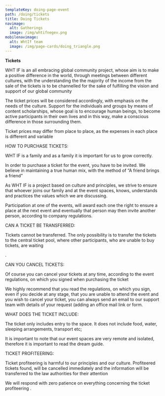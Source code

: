 ```yaml
---
templateKey: doing-page-event
path: /doing/tickets
title: Doing Tickets
navimage:
  alt: Gatherings
  image: /img/whtifnegev.png
mobilenavimage:
  alt: WhtIf team
  image: /img/page-cards/doing_triangle.png
---
```

**Tickets**

WHT IF is an all embracing global community project, whose aim is to make a positive difference in the world, through meetings between different cultures, with the understanding the the majority of the income from the sale of the tickets is to be channelled for the sake of fulfilling the vision and support of our global community

The ticket prices will be considered accordingly, with emphasis on the needs of the culture. Support for the individuals and groups by means of content scholarships, whose goal is to encourage human beings, to become active participants in their own lives and in this way, make a conscious difference in those surrounding them.



Ticket prices may differ from place to place, as the expenses in each place is different and variable



HOW TO PURCHASE TICKETS:



WHT IF is a family and as a family it is important for us to grow correctly.

In order to purchase a ticket for the event, you have to be invited. We believe in maintaining a true human mix, with the method of “A friend brings a friend”

As WHT IF is a project based on culture and principles, we strive to ensure that whoever joins our family and at the event spaces, knows, understands and practices the values which we are discussing.

Participation at one of the events, will award each one the right to ensure a place at the next event and eventually that person may then invite another person, according to company regulations.



CAN A TICKET BE TRANSFERRED:



Tickets cannot be transferred. The only possibility is to transfer the tickets to the central ticket pool, where other participants, who are unable to buy tickets, are waiting

.

CAN YOU CANCEL TICKETS:



Of course you can cancel your tickets at any time, according to the event regulations, on which you signed when purchasing the ticket

We highly recommend that you read the regulations, on which you sign, even if you decide at any stage, that you are unable to attend the event and you wish to cancel your ticket, you can always send an email to our support team with details of your request (adding an office mail link or form.



WHAT DOES THE TICKET INCLUDE:



The ticket only includes entry to the space. It does not include food, water, sleeping arrangements, transport etc;

It is important to note that our event spaces are very remote and isolated, therefore it is important to read the dream guide.



TICKET PROFITEERING:



Ticket profiteering is harmful to our principles and our culture. Profiteered tickets found, will be cancelled immediately and the information will be transferred to the law authorities for their attention

We will respond with zero patience on everything concerning the ticket profiteering .